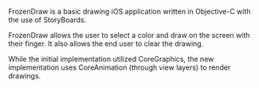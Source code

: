 FrozenDraw is a basic drawing iOS application written in Objective-C with the use of StoryBoards.

FrozenDraw allows the user to select a color and draw on the screen with their finger. It also allows the end user to clear the drawing.

While the initial implementation utilized CoreGraphics, the new implementation uses CoreAnimation (through view layers) to render drawings. 
